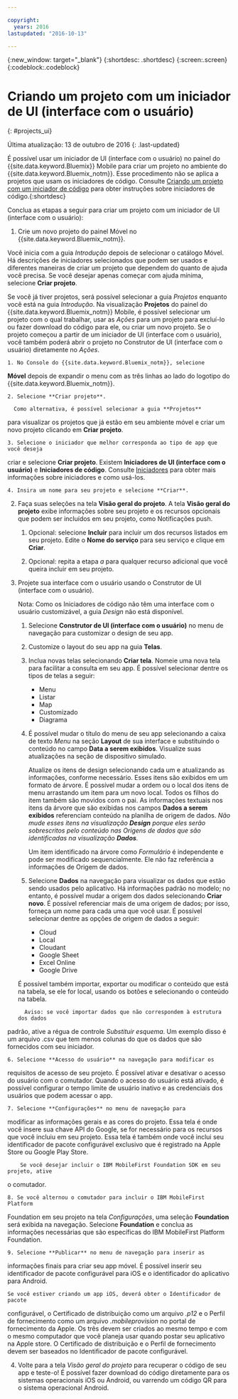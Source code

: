 ```yaml
---

copyright:
  years: 2016
lastupdated: "2016-10-13"

---
```

{:new_window: target="_blank"}
{:shortdesc: .shortdesc}
{:screen:.screen}
{:codeblock:.codeblock}

# Criando um projeto com um iniciador de UI (interface com o usuário)
{: #projects_ui}

Última atualização: 13 de outubro de 2016
{: .last-updated}

É possível usar um iniciador de UI (interface com o usuário) no painel do
{{site.data.keyword.Bluemix}} Mobile para criar um projeto no ambiente do
{{site.data.keyword.Bluemix_notm}}. Esse procedimento não se aplica a projetos
que usam os iniciadores de código. Consulte [Criando um
projeto com um iniciador de código](projects_code.html) para obter instruções sobre iniciadores de
código.{:shortdesc}

Conclua as etapas a seguir para criar um projeto com um iniciador de UI (interface com o usuário):

1. Crie um novo projeto do painel Móvel no {{site.data.keyword.Bluemix_notm}}.

 Você inicia com a guia *Introdução* depois de selecionar o catálogo
Móvel. Há descrições de iniciadores selecionados que podem ser usados e diferentes
maneiras de criar um projeto que dependem do quanto de ajuda você precisa. Se você
desejar apenas começar com ajuda mínima, selecione **Criar projeto**.

 Se você já tiver projetos, será possível selecionar a guia *Projetos* enquanto
você está na guia *Introdução*. Na visualização
**Projetos** do painel do {{site.data.keyword.Bluemix_notm}}
Mobile, é possível selecionar um projeto com o qual trabalhar, usar as
*Ações* para um projeto para excluí-lo ou fazer download do código para ele,
ou criar um novo projeto. Se o projeto começou a partir de um iniciador de UI (interface com o usuário), você
também poderá abrir o projeto no Construtor de UI (interface com o usuário) diretamente no *Ações*. 

	1. No Console do {{site.data.keyword.Bluemix_notm}}, selecione
**Móvel** depois de expandir o menu com as três linhas ao lado do
logotipo do {{site.data.keyword.Bluemix_notm}}. 
	
	2. Selecione **Criar projeto**. 

	  Como alternativa, é possível selecionar a guia **Projetos**
para visualizar os projetos que já estão em seu ambiente móvel e criar um novo projeto
clicando em **Criar projeto**. 

	3. Selecione o iniciador que melhor corresponda ao tipo de app que você deseja
criar e selecione **Criar projeto**. Existem **Iniciadores de
UI (interface com o usuário)** e **Iniciadores de código**. Consulte
[Iniciadores](starters.html) para obter mais informações sobre
iniciadores e como usá-los. 
	
	4. Insira um nome para seu projeto e selecione **Criar**.
	
2. Faça suas seleções na tela **Visão geral do projeto**. A
tela **Visão geral do projeto** exibe informações sobre seu projeto e
os recursos opcionais que podem ser incluídos em seu projeto, como Notificações push.   

	1. Opcional: selecione **Incluir** para incluir um dos
recursos listados em seu projeto. Edite o **Nome do serviço** para seu
serviço e clique em **Criar**.
	
	2. Opcional: repita a etapa *a* para qualquer recurso adicional que
você queira incluir em seu projeto. 

3. Projete sua interface com o usuário usando o Construtor de UI (interface com o usuário).

   Nota: Como os Iniciadores de código não têm uma interface com o usuário customizável, a guia *Design* não está disponível.

    1. Selecione **Construtor de UI (interface com o usuário)** no menu de navegação para
customizar o design de seu app.<!--Most of the design screens have sections that begin with a navigation on the left of the screen, and the sections more specific as it moves to the right side preview of your app. Note: Not all design screens in the starters have the same sections.--> 
	
	2. Customize o layout do seu app na guia **Telas**.
	
	3. Inclua novas telas selecionando **Criar tela**. Nomeie uma
nova tela para facilitar a consulta em seu app. É possível selecionar dentre os tipos de
telas a seguir: 
	    * Menu
		* Listar
		* Map
		* Customizado 
		* Diagrama
		
	4. É possível mudar o título do menu de seu app selecionando a caixa de texto
*Menu* na seção **Layout** de sua
interface e substituindo o conteúdo no campo **Data a serem
exibidos**. Visualize suas atualizações na seção de dispositivo simulado.
	
		Atualize os itens de design selecionando cada um e atualizando as informações,
conforme necessário. Esses itens são exibidos em um formato de árvore. É possível mudar a
ordem ou o local dos itens de menu arrastando um item para um novo local. Todos os filhos
do item também são movidos com o pai. As informações textuais nos itens da árvore que são
exibidas nos campos **Dados a serem exibidos** referenciam conteúdo na
planilha de origem de dados. *Não mude esses itens na visualização
**Design** porque eles serão sobrescritos pelo conteúdo nas
Origens de dados que são identificadas na visualização **Dados**.* 
		
		Um item identificado na árvore como *Formulário* é independente e
pode ser modificado sequencialmente. Ele não faz referência a informações de Origem de dados.
	
	5. Selecione **Dados** na navegação para visualizar os dados
que estão sendo usados pelo aplicativo. Há informações padrão no modelo; no entanto, é
possível mudar a origem dos dados selecionando **Criar novo**. É
possível referenciar mais de uma origem de dados; por isso, forneça um nome para cada uma
que você usar. É possível selecionar dentre as opções de origem de dados a seguir:
		* Cloud
		* Local
		* Cloudant
		* Google Sheet
		* Excel Online
		* Google Drive
	
	É possível também importar, exportar ou modificar o conteúdo que está na tabela,
se ele for local, usando os botões e selecionando o conteúdo na tabela.
	     
		 Aviso: se você importar dados que não correspondem à estrutura dos dados
padrão, ative a régua de controle *Substituir esquema*. Um exemplo disso é
um arquivo .csv que tem menos colunas do que os dados que são fornecidos com seu
iniciador.
		 
	6. Selecione **Acesso do usuário** na navegação para modificar os
requisitos de acesso de seu projeto. É possível ativar e desativar o acesso do usuário
com o comutador. Quando o acesso do usuário está ativado, é possível configurar o
tempo limite de usuário inativo e as credenciais dos usuários que podem acessar o app.
	
	7. Selecione **Configurações** no menu de navegação para
modificar as informações gerais e as cores do projeto. Essa tela é onde você insere sua
chave API do Google, se for necessário para os recursos que você incluiu em seu projeto. Essa
tela é também onde você inclui seu identificador de pacote configurável exclusivo que é
registrado na Apple Store ou Google Play Store.
	
		Se você desejar incluir o IBM MobileFirst Foundation SDK em seu projeto, ative
o comutador.
		
	8. Se você alternou o comutador para incluir o IBM MobileFirst Platform
Foundation em seu projeto na tela *Configurações*, uma seleção
**Foundation** será exibida na navegação. Selecione
**Foundation** e conclua as informações necessárias que são
específicas do IBM MobileFirst Platform Foundation.
	
	9. Selecione **Publicar** no menu de navegação para inserir as
informações finais para criar seu app móvel. É possível inserir seu identificador de
pacote configurável para iOS e o identificador do aplicativo para Android.
	
	Se você estiver criando um app iOS, deverá obter o Identificador de pacote
configurável, o Certificado de distribuição como um arquivo *.p12* e o
Perfil de fornecimento como um arquivo *.mobileprovision* no portal de
fornecimento da Apple. Os três devem ser criados ao mesmo tempo e com o mesmo computador
que você planeja usar quando postar seu aplicativo na Apple store. O Certificado de
distribuição e o Perfil de fornecimento devem ser baseados no Identificador de pacote configurável. 	

4.  Volte para a tela *Visão geral do projeto* para recuperar o
código de seu app e teste-o! É possível fazer download do código diretamente para os
sistemas operacionais iOS ou Android, ou varrendo um código QR para o sistema operacional
Android. 


